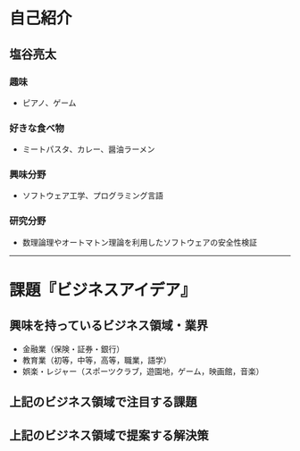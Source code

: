 # 自己紹介

## 塩谷亮太

### 趣味

- ピアノ、ゲーム

### 好きな食べ物

- ミートパスタ、カレー、醤油ラーメン

### 興味分野

- ソフトウェア工学、プログラミング言語

### 研究分野

- 数理論理やオートマトン理論を利用したソフトウェアの安全性検証

* * *

# 課題『ビジネスアイデア』

## 興味を持っているビジネス領域・業界

- 金融業（保険・証券・銀行）
- 教育業（初等，中等，高等，職業，語学）
- 娯楽・レジャー（スポーツクラブ，遊園地，ゲーム，映画館，音楽）

## 上記のビジネス領域で注目する課題

## 上記のビジネス領域で提案する解決策

